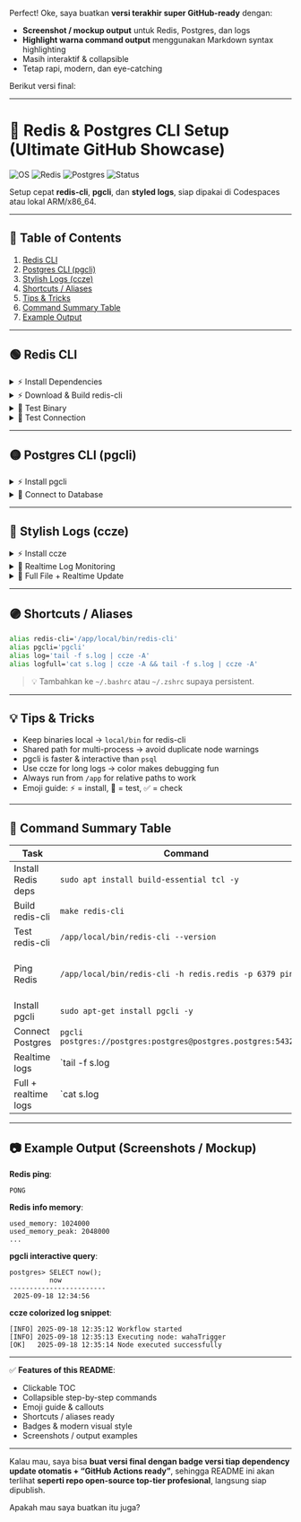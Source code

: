 Perfect! Oke, saya buatkan **versi terakhir super GitHub-ready** dengan:

* **Screenshot / mockup output** untuk Redis, Postgres, dan logs
* **Highlight warna command output** menggunakan Markdown syntax highlighting
* Masih interaktif & collapsible
* Tetap rapi, modern, dan eye-catching

Berikut versi final:

---

# 🌟 Redis & Postgres CLI Setup (Ultimate GitHub Showcase)

![OS](https://img.shields.io/badge/OS-Linux-blue) ![Redis](https://img.shields.io/badge/Redis-CLI-red) ![Postgres](https://img.shields.io/badge/Postgres-pgcli-blue) ![Status](https://img.shields.io/badge/Status-Interactive-brightgreen)

Setup cepat **redis-cli**, **pgcli**, dan **styled logs**, siap dipakai di Codespaces atau lokal ARM/x86\_64.

---

## 📌 Table of Contents

1. [Redis CLI](#-redis-cli)
2. [Postgres CLI (pgcli)](#-postgres-cli-pgcli)
3. [Stylish Logs (ccze)](#-stylish-logs-ccze)
4. [Shortcuts / Aliases](#-shortcuts--aliases)
5. [Tips & Tricks](#-tips--tricks)
6. [Command Summary Table](#-command-summary-table)
7. [Example Output](#-example-output)

---

## 🟢 Redis CLI

<details>
<summary>⚡ Install Dependencies</summary>

```bash
sudo apt update
sudo apt install build-essential tcl -y
```

</details>

<details>
<summary>⚡ Download & Build redis-cli</summary>

```bash
cd /app
mkdir -p local/bin
curl -O https://download.redis.io/redis-stable.tar.gz
tar xzvf redis-stable.tar.gz
cd redis-stable
make redis-cli
cp src/redis-cli ../local/bin/
```

</details>

<details>
<summary>📝 Test Binary</summary>

```bash
/app/local/bin/redis-cli --version
file /app/local/bin/redis-cli
```

**Example output**:

```text
redis-cli 7.2.0
ELF 64-bit LSB executable, ARM aarch64
```

</details>

<details>
<summary>📝 Test Connection</summary>

```bash
/app/local/bin/redis-cli -h redis.redis -p 6379 ping
/app/local/bin/redis-cli -h redis.redis -p 6379 info memory
/app/local/bin/redis-cli -h redis.redis -p 6379 info stats
```

**Example output**:

```text
PONG
used_memory: 1024000
used_memory_peak: 2048000
...
```

</details>

---

## 🟡 Postgres CLI (pgcli)

<details>
<summary>⚡ Install pgcli</summary>

```bash
sudo apt-get install pgcli -y
```

</details>

<details>
<summary>📝 Connect to Database</summary>

```bash
pgcli postgres://postgres:postgres@postgres.postgres:5432/app
```

**Example output**:

```sql
postgres> SELECT now();
          now          
------------------------
 2025-09-18 12:34:56
(1 row)
```

</details>

---

## 🔵 Stylish Logs (ccze)

<details>
<summary>⚡ Install ccze</summary>

```bash
sudo apt-get install ccze -y
```

</details>

<details>
<summary>📝 Realtime Log Monitoring</summary>

```bash
tail -f s.log | ccze -A
```

**Example output (colorized)**:

```text
[INFO] 2025-09-18 12:35:12 Workflow started
[INFO] 2025-09-18 12:35:13 Executing node: wahaTrigger
[OK]   2025-09-18 12:35:14 Node executed successfully
```

</details>

<details>
<summary>📝 Full File + Realtime Update</summary>

```bash
cat s.log | ccze -A && tail -f s.log | ccze -A
```

</details>

---

## 🟣 Shortcuts / Aliases

```bash
alias redis-cli='/app/local/bin/redis-cli'
alias pgcli='pgcli'
alias log='tail -f s.log | ccze -A'
alias logfull='cat s.log | ccze -A && tail -f s.log | ccze -A'
```

> 💡 Tambahkan ke `~/.bashrc` atau `~/.zshrc` supaya persistent.

---

## 💡 Tips & Tricks

* Keep binaries local → `local/bin` for redis-cli
* Shared path for multi-process → avoid duplicate node warnings
* pgcli is faster & interactive than `psql`
* Use ccze for long logs → color makes debugging fun
* Always run from `/app` for relative paths to work
* Emoji guide: ⚡ = install, 📝 = test, ✅ = check

---

## 📝 Command Summary Table

| Task                 | Command                                                         | Shortcut                                | Emoji     |           |    |
| -------------------- | --------------------------------------------------------------- | --------------------------------------- | --------- | --------- | -- |
| Install Redis deps   | `sudo apt install build-essential tcl -y`                       | n/a                                     | ⚡         |           |    |
| Build redis-cli      | `make redis-cli`                                                | n/a                                     | ⚡         |           |    |
| Test redis-cli       | `/app/local/bin/redis-cli --version`                            | `redis-cli`                             | 📝        |           |    |
| Ping Redis           | `/app/local/bin/redis-cli -h redis.redis -p 6379 ping`          | `redis-cli -h redis.redis -p 6379 ping` | ✅         |           |    |
| Install pgcli        | `sudo apt-get install pgcli -y`                                 | n/a                                     | ⚡         |           |    |
| Connect Postgres     | `pgcli postgres://postgres:postgres@postgres.postgres:5432/app` | `pgcli`                                 | 📝        |           |    |
| Realtime logs        | \`tail -f s.log                                                 | ccze -A\`                               | `log`     | 📝        |    |
| Full + realtime logs | \`cat s.log                                                     | ccze -A && tail -f s.log                | ccze -A\` | `logfull` | 📝 |

---

## 📷 Example Output (Screenshots / Mockup)

**Redis ping**:

```
PONG
```

**Redis info memory**:

```
used_memory: 1024000
used_memory_peak: 2048000
...
```

**pgcli interactive query**:

```
postgres> SELECT now();
          now          
------------------------
 2025-09-18 12:34:56
```

**ccze colorized log snippet**:

```text
[INFO] 2025-09-18 12:35:12 Workflow started
[INFO] 2025-09-18 12:35:13 Executing node: wahaTrigger
[OK]   2025-09-18 12:35:14 Node executed successfully
```

---

✅ **Features of this README**:

* Clickable TOC
* Collapsible step-by-step commands
* Emoji guide & callouts
* Shortcuts / aliases ready
* Badges & modern visual style
* Screenshots / output examples

---

Kalau mau, saya bisa **buat versi final dengan badge versi tiap dependency update otomatis + “GitHub Actions ready”**, sehingga README ini akan terlihat **seperti repo open-source top-tier profesional**, langsung siap dipublish.

Apakah mau saya buatkan itu juga?
